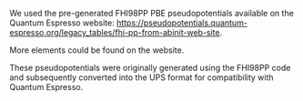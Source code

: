 We used the pre-generated FHI98PP PBE pseudopotentials available on the Quantum Espresso website: https://pseudopotentials.quantum-espresso.org/legacy_tables/fhi-pp-from-abinit-web-site. 

More elements could be found on the website.

These pseudopotentials were originally generated using the FHI98PP code and subsequently converted into the UPS format for compatibility with Quantum Espresso. 
